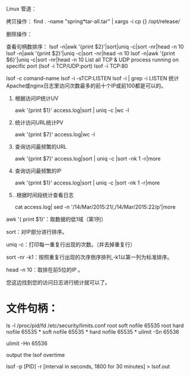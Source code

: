 Linux 管道：

拷贝操作：
find . -name "spring*tar-all.tar" | xargs -i cp {} /opt/release/

删除操作：

查看句柄数排序：
lsof -n|awk '{print $2}'|sort|uniq -c|sort -nr|head -n 10
lsof -n|awk '{print $2}'|uniq -c|sort -nr|head -n 10
lsof -n|awk '{print $6}'|uniq -c|sort -nr|head -n 10
List all TCP & UDP process running on specific port (lsof -i TCP/UDP:port)
lsof -i TCP:80

lsof -c comand-name
lsof  -i -sTCP:LISTEN
lsof  -i |  grep  -i LISTEN
统计Apache或nginx日志里访问次数最多的前十个IP或前100都是可以的。

1. 根据访问IP统计UV

	awk '{print $1}' access.log|sort | uniq -c |wc -l

2. 统计访问URL统计PV

	awk '{print $7}' access.log|wc -l

3. 查询访问最频繁的URL

	awk '{print $7}' access.log|sort | uniq -c |sort -nk 1 -r|more

4. 查询访问最频繁的IP

	awk '{print $1}' access.log|sort | uniq -c |sort -nk 1 -r|more

5. .根据时间段统计查看日志

	cat access.log| sed -n '/14\/Mar\/2015:21/,/14\/Mar\/2015:22/p'|more


 

awk '{ print $1}'：取数据的低1域（第1列）

sort：对IP部分进行排序。

uniq -c：打印每一重复行出现的次数。（并去掉重复行）

sort -nr -k1：按照重复行出现的次序倒序排列,-k1以第一列为标准排序。

head -n 10：取排在前5位的IP 。

您这边找到您的访问日志进行统计就可以了。


# 文件句柄：

ls -l /proc/pid/fd
/etc/security/limits.conf
	root soft nofile 65535
	root hard nofile 65535
	* soft nofile 65535
	* hard nofile 65535
* 
ulimit -Sn 65536

ulimit -Hn 65536

output the lsof overtime

lsof -p [PID] -r [interval in seconds, 1800 for 30 minutes] > lsof.out